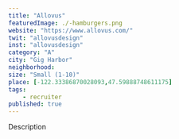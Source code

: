 ```yaml
---
title: "Allovus"
featuredImage: ./-hamburgers.png
website: "https://www.allovus.com/"
twit: "allovusdesign"
inst: "allovusdesign"
category: "A"
city: "Gig Harbor"
neighborhood:
size: "Small (1-10)"
place: [-122.33386870028093,47.59888748611175]
tags:
    - recruiter
published: true
---
```


Description
